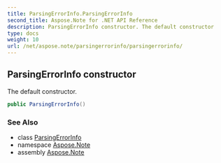 ```yaml
---
title: ParsingErrorInfo.ParsingErrorInfo
second_title: Aspose.Note for .NET API Reference
description: ParsingErrorInfo constructor. The default constructor
type: docs
weight: 10
url: /net/aspose.note/parsingerrorinfo/parsingerrorinfo/
---
```

## ParsingErrorInfo constructor

The default constructor.

```csharp
public ParsingErrorInfo()
```

### See Also

* class [ParsingErrorInfo](../)
* namespace [Aspose.Note](../../parsingerrorinfo/)
* assembly [Aspose.Note](../../../)


